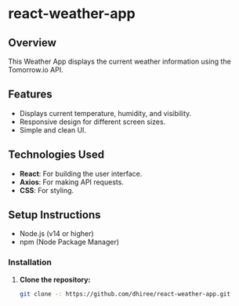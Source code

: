    # react-weather-app

## Overview

This Weather App displays the current weather information using the Tomorrow.io API.

## Features

- Displays current temperature, humidity, and visibility.
- Responsive design for different screen sizes.
- Simple and clean UI.

## Technologies Used

- **React**: For building the user interface.
- **Axios**: For making API requests.
- **CSS**: For styling.

## Setup Instructions

- Node.js (v14 or higher)
- npm (Node Package Manager)

### Installation

1. **Clone the repository:**

   ```bash
   git clone -: https://github.com/dhiree/react-weather-app.git
